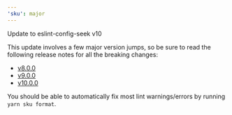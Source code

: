```yaml
---
'sku': major
---
```


Update to eslint-config-seek v10

This update involves a few major version jumps, so be sure to read the following release notes for all the breaking changes:
- [v8.0.0](https://github.com/seek-oss/eslint-config-seek/releases/tag/v8.0.0)
- [v9.0.0](https://github.com/seek-oss/eslint-config-seek/releases/tag/v9.0.0)
- [v10.0.0](https://github.com/seek-oss/eslint-config-seek/releases/tag/v10.0.0)

You should be able to automatically fix most lint warnings/errors by running `yarn sku format`.
